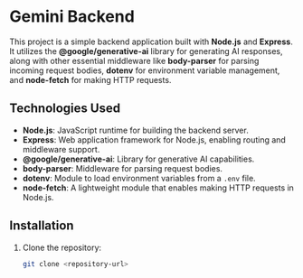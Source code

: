 # Gemini Backend

This project is a simple backend application built with **Node.js** and **Express**. It utilizes the **@google/generative-ai** library for generating AI responses, along with other essential middleware like **body-parser** for parsing incoming request bodies, **dotenv** for environment variable management, and **node-fetch** for making HTTP requests.

## Technologies Used

- **Node.js**: JavaScript runtime for building the backend server.
- **Express**: Web application framework for Node.js, enabling routing and middleware support.
- **@google/generative-ai**: Library for generative AI capabilities.
- **body-parser**: Middleware for parsing request bodies.
- **dotenv**: Module to load environment variables from a `.env` file.
- **node-fetch**: A lightweight module that enables making HTTP requests in Node.js.

## Installation

1. Clone the repository:

   ```bash
   git clone <repository-url>
